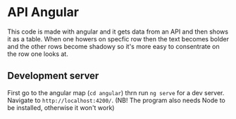 # API Angular
This code is made with angular and it gets data from an API and then shows it as a table. When one howers on specfic row then the text becomes bolder and the other rows become shadowy so it's more easy to consentrate on the row one looks at.

## Development server

First go to the angular map (`cd angular`) thrn run `ng serve` for a dev server. Navigate to `http://localhost:4200/`. (NB! The program also needs Node to be installed, otherwise it won't work)
